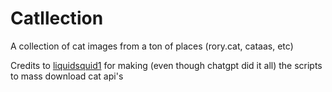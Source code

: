 # Catllection
A collection of cat images from a ton of places (rory.cat, cataas, etc)

Credits to [liquidsquid1](https://github.com/liquidsquid1) for making (even though chatgpt did it all) the scripts to mass download cat api's
